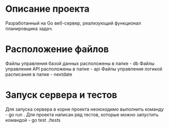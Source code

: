 # Описание проекта
Разработанный на Go веб-сервер, реализующий функционал планировщика задач.

# Расположение файлов

Файлы управления базой данных расположены в папке - db
Файлы управления API расположены в папке - api
Файлы управления логикой расписания в папке - nextdate

# Запуск сервера и тестов

Для запуска сервера в корне проекта неоюходимо выполнить команду -  go run .
Для проекта написан ряд тестов, которые можно запустить командой -  go test ./tests
